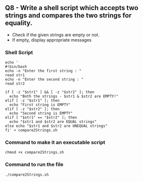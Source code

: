 ## Q8 - Write a shell script which accepts two strings and compares the two strings for equality.
+ Check if the given strings are empty or not.
+ If empty, display appropriate messages

### Shell Script
```
echo '
#!bin/bash
echo -n "Enter the first string : "
read str1
echo -n "Enter the second string : "
read str2

if [ -z "$str1" ] && [ -z "$str2" ]; then
  echo "Both the strings - $str1 & $str2 are EMPTY!"
elif [ -z "$str1" ]; then
  echo "First string is EMPTY"
elif [ -z "$str2" ]; then
  echo "Second string is EMPTY"
elif [ "$str1" == "$str2" ]; then
  echo "$str1 and $str2 are EQUAL strings"
else echo "$str1 and $str2 are UNEQUAL strings"
fi' > compare2Strings.sh
```

### Command to make it an executable script
```
chmod +x compare2Strings.sh
```


### Command to run the file
```
./compare2Strings.sh
```


